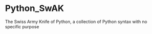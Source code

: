 Python_SwAK
===========

The Swiss Army Knife of Python, a collection of Python syntax with no specific purpose